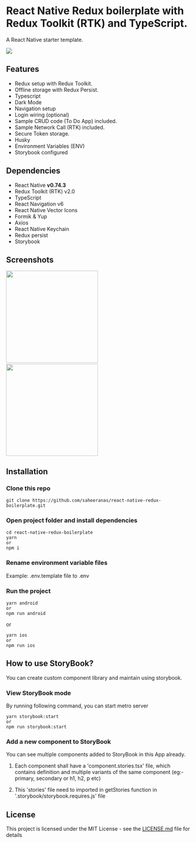 <!--
  Title: React Native Redux Boilerplate
  Description: A starter template for React Native with Redux Toolkit
  Author: saheeranas
  -->

# React Native Redux boilerplate with Redux Toolkit (RTK) and TypeScript.

A React Native starter template.

<kbd>
  <img src="demo/assets/react-native-redux-boilerplate-saheer-anas.png?raw=true"> 
</kbd>

## Features

- Redux setup with Redux Toolkit.
- Offline storage with Redux Persist.
- Typescript
- Dark Mode
- Navigation setup
- Login wiring (optional)
- Sample CRUD code (To Do App) included.
- Sample Network Call (RTK) included.
- Secure Token storage.
- Husky
- Environment Variables (ENV)
- Storybook configured

## Dependencies

- React Native **v0.74.3**
- Redux Toolkit (RTK) v2.0
- TypeScript
- React Navigation v6
- React Native Vector Icons
- Formik & Yup
- Axios
- React Native Keychain
- Redux persist
- Storybook

## Screenshots

<p float="left">
  <img src="demo/assets/ss1.png?raw=true" width="250" />
  &nbsp; &nbsp; &nbsp; &nbsp;
  <img src="demo/assets/ss2.png?raw=true" width="250" />  
</p>

## Installation

### Clone this repo

```
git clone https://github.com/saheeranas/react-native-redux-boilerplate.git
```

### Open project folder and install dependencies

```
cd react-native-redux-boilerplate
yarn
or
npm i
```

### Rename environment variable files

Example: .env.template file to .env

### Run the project

```
yarn android
or
npm run android
```

or

```
yarn ios
or
npm run ios
```

## How to use StoryBook?

You can create custom component library and maintain using storybook.

### View StoryBook mode

By running following command, you can start metro server

```
yarn storybook:start
or
npm run storybook:start
```

### Add a new component to StoryBook

You can see multiple components added to StoryBook in this App already.

1. Each component shall have a 'component.stories.tsx' file, which contains definition and multiple variants of the same component (eg:- primary, secondary or h1, h2, p etc)

2. This 'stories' file need to imported in getStories function in '.storybook/storybook.requires.js' file

## License

This project is licensed under the MIT License - see the [LICENSE.md](LICENSE) file for details
